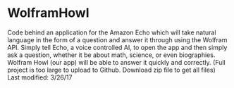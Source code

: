 # WolframHowl
Code behind an application for the Amazon Echo which will take natural language in the form of a question and answer it through using the Wolfram API. Simply tell Echo, a voice controlled AI, to open the app and then simply ask a question, whether it be about math, science, or even biographies. Wolfram Howl (our app) will be able to answer it quickly and correctly. (Full project is too large to upload to Github. Download zip file to get all files) Last modified: 3/26/17
